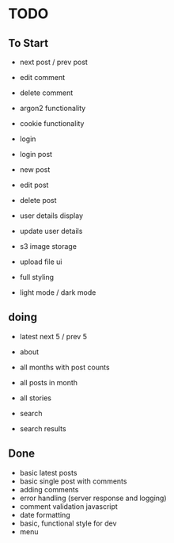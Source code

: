 # TODO

## To Start

- next post / prev post

- edit comment
- delete comment

- argon2 functionality
- cookie functionality
- login
- login post

- new post
- edit post
- delete post

- user details display
- update user details

- s3 image storage
- upload file ui

- full styling
- light mode / dark mode

## doing

- latest next 5 / prev 5
- about
- all months with post counts
- all posts in month
- all stories

- search
- search results

## Done

- basic latest posts
- basic single post with comments
- adding comments
- error handling (server response and logging)
- comment validation javascript
- date formatting
- basic, functional style for dev
- menu